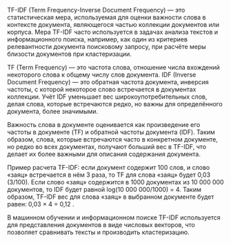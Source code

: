 
TF-IDF (Term Frequency-Inverse Document Frequency) — это статистическая мера, используемая для оценки важности слова в контексте документа, являющегося частью коллекции документов или корпуса. Мера TF-IDF часто используется в задачах анализа текстов и информационного поиска, например, как один из критериев релевантности документа поисковому запросу, при расчёте меры близости документов при кластеризации.
        
TF (Term Frequency) — это частота слова, отношение числа вхождений некоторого слова к общему числу слов документа. IDF (Inverse Document Frequency) — это обратная частота документа, инверсия частоты, с которой некоторое слово встречается в документах коллекции. Учёт IDF уменьшает вес широкоупотребительных слов, делая слова, которые встречаются редко, но важны для определённого документа, более значимыми.

Важность слова в документе оценивается как произведение его частоты в документе (TF) и обратной частоты документа (IDF). Таким образом, слова, которые встречаются часто в конкретном документе, но редко во всех документах, получают больший вес в TF-IDF, что делает их более важными для описания содержания документа.

Пример расчета TF-IDF: если документ содержит 100 слов, и слово «заяц» встречается в нём 3 раза, то TF для слова «заяц» будет 0,03 (3/100). Если слово «заяц» содержится в 1000 документах из 10 000 000 документов, то IDF будет равной log(10 000 000/1000) = 4. Таким образом, TF-IDF вес для слова «заяц» в выбранном документе будет равен: 0,03 × 4 = 0,12 .

В машинном обучении и информационном поиске TF-IDF используется для представления документов в виде числовых векторов, что позволяет сравнивать тексты и производить кластеризацию.